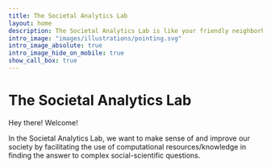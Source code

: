 ```yaml
---
title: The Societal Analytics Lab
layout: home
description: The Societal Analytics Lab is like your friendly neighborhood guide in the vast realm of digital social dynamics.
intro_image: "images/illustrations/pointing.svg"
intro_image_absolute: true
intro_image_hide_on_mobile: true
show_call_box: true
---
```


# The Societal Analytics Lab

Hey there! Welcome! 

In the Societal Analytics Lab, we want to make sense of and improve our society by facilitating the use of computational resources/knowledge in finding the answer to complex social-scientific questions.

